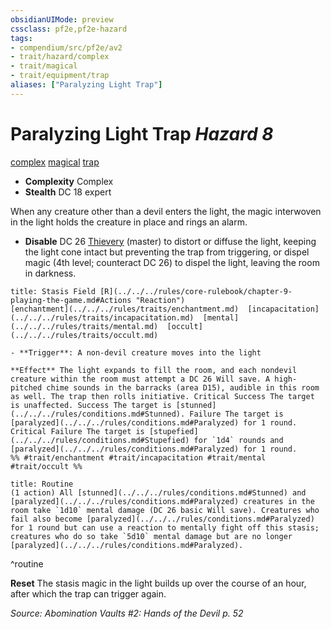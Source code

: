 ```yaml
---
obsidianUIMode: preview
cssclass: pf2e,pf2e-hazard
tags:
- compendium/src/pf2e/av2
- trait/hazard/complex
- trait/magical
- trait/equipment/trap
aliases: ["Paralyzing Light Trap"]
---
```

# Paralyzing Light Trap *Hazard 8*  
[complex](complex.md)  [magical](magical.md)  [trap](trap.md)  

- **Complexity** Complex
- **Stealth** DC 18 expert  

When any creature other than a devil enters the light, the magic interwoven in the light holds the creature in place and rings an alarm.

- **Disable** DC 26 [Thievery](../../skills.md#Thievery) (master) to distort or diffuse the light, keeping the light cone intact but preventing the trap from triggering, or dispel magic (4th level; counteract DC 26) to dispel the light, leaving the room in darkness.  
     
```ad-embed-ability
title: Stasis Field [R](../../../rules/core-rulebook/chapter-9-playing-the-game.md#Actions "Reaction")
[enchantment](../../../rules/traits/enchantment.md)  [incapacitation](../../../rules/traits/incapacitation.md)  [mental](../../../rules/traits/mental.md)  [occult](../../../rules/traits/occult.md)  

- **Trigger**: A non-devil creature moves into the light

**Effect** The light expands to fill the room, and each nondevil creature within the room must attempt a DC 26 Will save. A high-pitched chime sounds in the barracks (area D15), audible in this room as well. The trap then rolls initiative. Critical Success The target is unaffected. Success The target is [stunned](../../../rules/conditions.md#Stunned). Failure The target is [paralyzed](../../../rules/conditions.md#Paralyzed) for 1 round. Critical Failure The target is [stupefied](../../../rules/conditions.md#Stupefied) for `1d4` rounds and [paralyzed](../../../rules/conditions.md#Paralyzed) for 1 round.  
%% #trait/enchantment #trait/incapacitation #trait/mental #trait/occult %%
```

```ad-pf2-summary
title: Routine
(1 action) All [stunned](../../../rules/conditions.md#Stunned) and [paralyzed](../../../rules/conditions.md#Paralyzed) creatures in the room take `1d10` mental damage (DC 26 basic Will save). Creatures who fail also become [paralyzed](../../../rules/conditions.md#Paralyzed) for 1 round but can use a reaction to mentally fight off this stasis; creatures who do so take `5d10` mental damage but are no longer [paralyzed](../../../rules/conditions.md#Paralyzed).
```
^routine

**Reset** The stasis magic in the light builds up over the course of an hour, after which the trap can trigger again.  

*Source: Abomination Vaults #2: Hands of the Devil p. 52*
